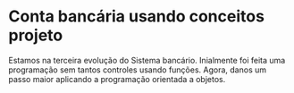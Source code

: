 
# Conta bancária usando conceitos projeto

Estamos na terceira evolução do Sistema bancário. Inialmente foi feita uma programação sem tantos controles usando funções.
Agora, danos um passo maior aplicando a programação orientada a objetos.











